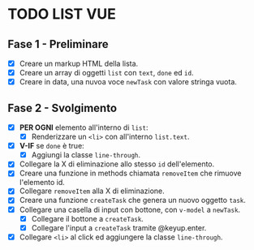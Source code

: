 <!-- Esercizio di oggi: Vue To Do List
nome repo: vue-todolist
Descrizione:
Rifare l'esercizio della to do list.
Questa volta però ogni todo sarà un oggetto, formato da almeno due proprietà:
- text, una stringa che indica il testo del todo
- done, un booleano (true/false) che indica se il todo è stato fatto oppure no
MILESTONE 1
Stampare all'interno di una lista HTML un item per ogni todo.
Se la proprietà done è uguale a true, visualizzare il testo del todo sbarrato.
MILESTONE 2
Visualizzare a fianco ad ogni item ha una "x": cliccando su di essa, il todo viene rimosso dalla lista.
MILESTONE 3
Predisporre un campo di input testuale e un pulsante "aggiungi": cliccando sul pulsante, il testo digitato viene letto e utilizzato per creare un nuovo todo, che quindi viene aggiunto alla lista dei todo esistenti.
Bonus:
1- oltre al click sul pulsante, intercettare anche il tasto ENTER per aggiungere il todo alla lista
2- cliccando sul testo dell'item, invertire il valore della proprietà done del todo corrispondente (se done era uguale a false, impostare true e viceversa)
SUPERBONUS
Inseriamo un filtro per cercare all'interno dei task -->


# TODO LIST VUE
## Fase 1 - Preliminare
- [x] Creare un markup HTML della lista.
- [x] Creare un array di oggetti `list` con `text`, `done` ed `id`.
- [x] Creare in data, una nuvoa voce `newTask` con valore stringa vuota.

## Fase 2 - Svolgimento
- [x] **PER OGNI** elemento all'interno di `list`:
    - [x] Renderizzare un `<li>` con all'interno `list.text`.
- [x] **V-IF** se `done` è true:
    - [x] Aggiungi la classe `line-through`.
- [x] Collegare la X di eliminazione allo stesso `id` dell'elemento.
- [x] Creare una funzione in methods chiamata `removeItem` che rimuove l'elemento id.
- [x] Collegare `removeItem` alla X di eliminazione.
- [x] Creare una funzione `createTask` che genera un nuovo oggetto `task`.
- [x] Collegare una casella di input con bottone, con `v-model` a `newTask`.
    - [x] Collegare il bottone a `createTask`.
    - [x] Collegare l'input a `createTask` tramite @keyup.enter.
- [x] Collegare `<li>` al click ed aggiungere la classe `line-through`.